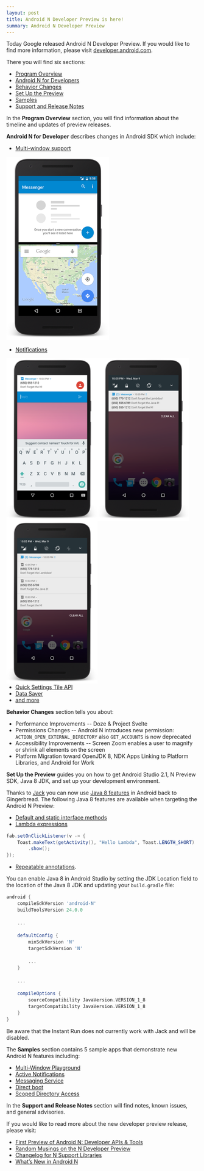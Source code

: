 ```yaml
---
layout: post
title: Android N Developer Preview is here!
summary: Android N Developer Preview
---
```


Today Google released Android N Developer Preview. If you would like to find more information, please visit [developer.android.com](https://developer.android.com/preview/index.html).

There you will find six sections:

 * [Program Overview](https://developer.android.com/preview/overview.html)
 * [Android N for Developers](https://developer.android.com/preview/api-overview.html)
 * [Behavior Changes](https://developer.android.com/preview/behavior-changes.html)
 * [Set Up the Preview](https://developer.android.com/preview/setup-sdk.html)
 * [Samples](https://developer.android.com/preview/samples.html)
 * [Support and Release Notes](https://developer.android.com/preview/support.html)

In the **Program Overview** section, you will find information about the timeline and updates of preview releases.

**Android N for Developer** describes changes in Android SDK which include:

 * [Multi-window support](https://developer.android.com/preview/features/multi-window.html)

<img src="/assets/images/android-n-developer-preview-is-here/multi-window-support-framed.png" alt="multi-window-support" style="width: 270px;"/>

 * [Notifications](https://developer.android.com/preview/features/notification-updates.html)

<img src="/assets/images/android-n-developer-preview-is-here/notification-replay-framed.png" alt="notification-replay" style="width: 240px; float:left;"/><img src="/assets/images/android-n-developer-preview-is-here/notification-group-framed.png" alt="notification-group" style="width: 240px; float:left;"/><img src="/assets/images/android-n-developer-preview-is-here/notification-group-expanded-framed.png" alt="notification-group-expanded" style="width: 240px; float:left;"/>

<div style="clear:both;"/>

 * [Quick Settings Tile API](https://developer.android.com/preview/api-overview.html#tile_api)
 * [Data Saver](https://developer.android.com/preview/features/data-saver.html)
 * [and more](https://developer.android.com/preview/api-overview.html)

**Behavior Changes** section tells you about:

 * Performance Improvements -- Doze & Project Svelte
 * Permissions Changes -- Android N introduces new permission: `ACTION_OPEN_EXTERNAL_DIRECTORY` also `GET_ACCOUNTS` is now deprecated
 * Accessibility Improvements -- Screen Zoom enables a user to magnify or shrink all elements on the screen
 * Platform Migration toward OpenJDK 8, NDK Apps Linking to Platform Libraries, and Android for Work

**Set Up the Preview** guides you on how to get Android Studio 2.1, N Preview SDK, Java 8 JDK, and set up your development environment.

Thanks to [Jack](https://source.android.com/source/jack.html) you can now use [Java 8 features](https://developer.android.com/preview/j8-jack.html) in Android back to Gingerbread. The following Java 8 features are available when targeting the Android N Preview:

 * [Default and static interface methods](https://docs.oracle.com/javase/tutorial/java/IandI/defaultmethods.html)
 * [Lambda expressions](https://docs.oracle.com/javase/tutorial/java/javaOO/lambdaexpressions.html)
```java
fab.setOnClickListener(v -> {
    Toast.makeText(getActivity(), "Hello Lambda", Toast.LENGTH_SHORT)
        .show();
});
```
 * [Repeatable annotations](https://docs.oracle.com/javase/tutorial/java/annotations/repeating.html).

You can enable Java 8 in Android Studio by setting the JDK Location field to the location of the Java 8 JDK and updating your `build.gradle` file:

```groovy
android {
    compileSdkVersion 'android-N'
    buildToolsVersion 24.0.0

    ...

    defaultConfig {
        minSdkVersion 'N'
        targetSdkVersion 'N'

        ...
    }

    ...

    compileOptions {
        sourceCompatibility JavaVersion.VERSION_1_8
        targetCompatibility JavaVersion.VERSION_1_8
    }
}
```
Be aware that the Instant Run does not currently work with Jack and will be disabled.

The **Samples** section contains 5 sample apps that demonstrate new Android N features including:

 * [Multi-Window Playground](https://github.com/googlesamples/android-MultiWindowPlayground)
 * [Active Notifications](https://github.com/googlesamples/android-ActiveNotifications)
 * [Messaging Service](https://github.com/googlesamples/android-MessagingService)
 * [Direct boot](https://github.com/googlesamples/android-DirectBoot)
 * [Scoped Directory Access](https://github.com/googlesamples/android-ScopedDirectoryAccess)

In the **Support and Release Notes** section will find notes, known issues, and general advisories.

If you would like to read more about the new developer preview release, please visit:

 * [First Preview of Android N: Developer APIs & Tools](https://android-developers.blogspot.com/2016/03/first-preview-of-android-n-developer.html)
 * [Random Musings on the N Developer Preview](https://commonsware.com/blog/2016/03/09/random-musings-n-developer-preview.html)
 * [Changelog for N Support Libraries](https://michaelevans.org/blog/2016/03/09/changelog-for-n-support-libraries/)
 * [What’s New in Android N](https://www.youtube.com/watch?v=CsulIu3UaUM)
